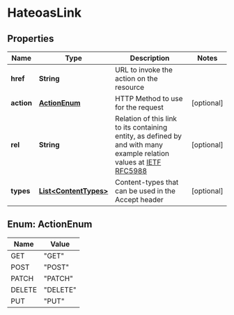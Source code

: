 # HateoasLink

## Properties
Name | Type | Description | Notes
------------ | ------------- | ------------- | -------------
**href** | **String** | URL to invoke the action on the resource | 
**action** | [**ActionEnum**](#ActionEnum) | HTTP Method to use for the request |  [optional]
**rel** | **String** | Relation of this link to its containing entity, as defined by and with many example relation values at [IETF RFC5988](https://datatracker.ietf.org/doc/html/rfc5988) |  [optional]
**types** | [**List&lt;ContentTypes&gt;**](ContentTypes.md) | Content-types that can be used in the Accept header |  [optional]

<a name="ActionEnum"></a>
## Enum: ActionEnum
Name | Value
---- | -----
GET | &quot;GET&quot;
POST | &quot;POST&quot;
PATCH | &quot;PATCH&quot;
DELETE | &quot;DELETE&quot;
PUT | &quot;PUT&quot;
